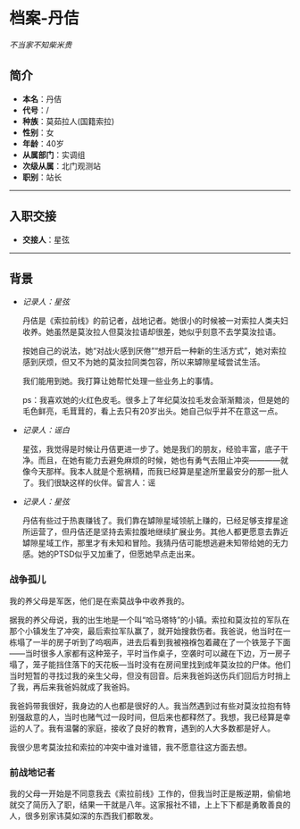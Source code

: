 # 档案-丹佶

*不当家不知柴米贵*

## 简介

- **本名**：丹佶
- **代号**：/
- **种族**：莫茹拉人(国籍索拉)
- **性别**：女
- **年龄**：40岁
- **从属部门**：实调组
- **次级从属**：北门观测站
- **职别**：站长

---

## 入职交接

- **交接人**：星弦

---

## 背景

+ *记录人：星弦*

    丹佶是《索拉前线》的前记者，战地记者。她很小的时候被一对索拉人类夫妇收养。她虽然是莫汝拉人但莫汝拉语却很差，她似乎刻意不去学莫汝拉语。

    按她自己的说法，她“对战火感到厌倦”“想开启一种新的生活方式”，她对索拉感到厌烦，但又不为她的莫汝拉同类包容，所以来罅隙星域尝试生活。

    我们能用到她。我打算让她帮忙处理一些业务上的事情。

    ps：我喜欢她的火红色皮毛。很多上了年纪莫汝拉毛发会渐渐黯淡，但是她的毛色鲜亮，毛茸茸的，看上去只有20岁出头。她自己似乎并不在意这一点。

+ *记录人：谣白*

    星弦，我觉得是时候让丹佶更进一步了。她是我们的朋友，经验丰富，底子干净。而且，在她有能力去避免麻烦的时候，她也有勇气去阻止冲突————就像今天那样。我本人就是个惹祸精，而我已经算是星途所里最安分的那一批人了。我们很缺这样的伙伴。留言人：谣

+ *记录人：星弦*

    丹佶有些过于热衷赚钱了。我们靠在罅隙星域领航上赚的，已经足够支撑星途所运营了，但丹佶还是坚持去索拉腹地继续扩展业务。其他人都更愿意去靠近罅隙星域工作，那里才有未知和冒险。我猜丹佶可能想逃避未知带给她的无力感。她的PTSD似乎又加重了，但愿她早点走出来。

### 战争孤儿

我的养父母是军医，他们是在索莫战争中收养我的。

据我的养父母说，我的出生地是一个叫“哈马塔特”的小镇。索拉和莫汝拉的军队在那个小镇发生了冲突，最后索拉军队赢了，就开始搜救伤者。我爸说，他当时在一栋塌了一半的房子听到了呜咽声，进去后看到我被襁褓包着藏在了一个铁笼子下面——当时很多人家都有这种笼子，平时当作桌子，空袭时可以藏在下边，万一房子塌了，笼子能挡住落下的天花板—当时没有在房间里找到成年莫汝拉的尸体。他们当时短暂的寻找过我的亲生父母，但没有回音。后来我爸妈送伤兵们回后方时捎上了我，再后来我爸妈就成了我爸妈。

我爸妈带我很好，我身边的人也都是很好的人。我当然遇到过有些对莫汝拉抱有特别强敌意的人，当时也赌气过一段时间，但后来也都释然了。我想，我已经算是幸运的人了。我有温馨的家庭，接收了良好的教育，遇到的人大多数都是好人。

我很少思考莫汝拉和索拉的冲突中谁对谁错，我不愿意往这方面去想。

### 前战地记者

我的父母一开始是不同意我去《索拉前线》工作的，但我当时正是叛逆期，偷偷地就交了简历入了职，结果一干就是八年。这家报社不错，上上下下都是勇敢善良的人，很多别家讳莫如深的东西我们都敢发。
